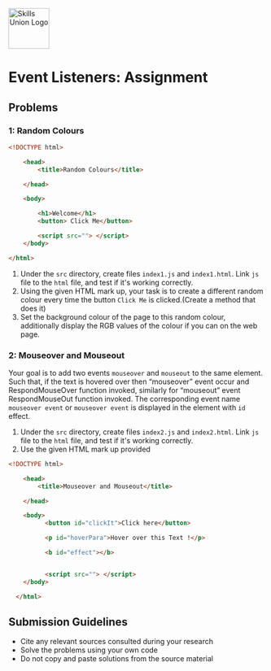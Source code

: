 [<img src="assets/images/su-logo.png" alt="Skills Union Logo" height="80px" />](https://www.skillsunion.com/)

# Event Listeners: Assignment

## Problems

### 1: Random Colours

```HTML
<!DOCTYPE html>

    <head>
        <title>Random Colours</title>

    </head>

    <body>

        <h1>Welcome</h1>
        <button> Click Me</button>

        <script src=""> </script>
    </body>

</html>
```

1. Under the `src` directory, create files `index1.js` and `index1.html`. Link `js` file to the `html` file, and test if it's working correctly.
1. Using the given HTML mark up, your task is to create a different random colour every time the button `Click Me` is clicked.(Create a method that does it)
1. Set the background colour of the page to this random colour, additionally display the RGB values of the colour if you can on the web page.

### 2: Mouseover and Mouseout

Your goal is to add two events `mouseover` and `mouseout` to the same element. Such that, if the text is hovered over then “mouseover” event occur and RespondMouseOver function invoked, similarly for “mouseout” event RespondMouseOut function invoked. The corresponding event name `mouseover event` or `mouseover event` is displayed in the element with `id` effect.

1.  Under the `src` directory, create files `index2.js` and `index2.html`. Link `js` file to the `html` file, and test if it's working correctly.
1.  Use the given HTML mark up provided

```HTML
<!DOCTYPE html>

    <head>
        <title>Mouseover and Mouseout</title>

    </head>

    <body>
          <button id="clickIt">Click here</button>

          <p id="hoverPara">Hover over this Text !</p>

          <b id="effect"></b>


          <script src=""> </script>
    </body>

  </html>
```

## Submission Guidelines

- Cite any relevant sources consulted during your research
- Solve the problems using your own code
- Do not copy and paste solutions from the source material
